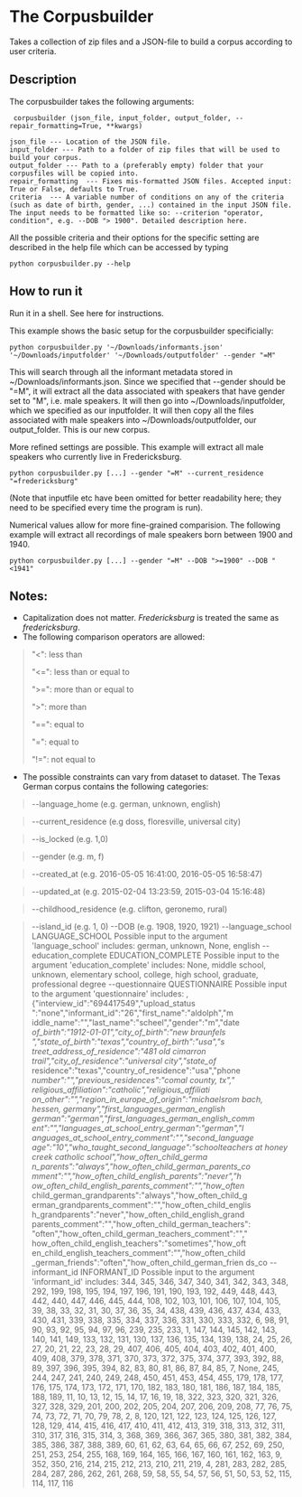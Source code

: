 # The Corpusbuilder
Takes a collection of zip files and a JSON-file to build a corpus according to user criteria. 

## Description
The corpusbuilder takes the following arguments:

     corpusbuilder (json_file, input_folder, output_folder, --repair_formatting=True, **kwargs)
    
    json_file --- Location of the JSON file.
    input_folder --- Path to a folder of zip files that will be used to build your corpus.
    output_folder --- Path to a (preferably empty) folder that your corpusfiles will be copied into.
    repair_formatting  --- Fixes mis-formatted JSON files. Accepted input: True or False, defaults to True.
    criteria  --- A variable number of conditions on any of the criteria (such as date of birth, gender, ...) contained in the input JSON file. The input needs to be formatted like so: --criterion "operator, condition", e.g. --DOB "> 1900". Detailed description here. 

All the possible criteria and their options for the specific setting are described in the help file which can be accessed by typing

    python corpusbuilder.py --help
    

## How to run it
Run it in a shell. See here for instructions. 

This example shows the basic setup for the corpusbuilder specificially: 

    python corpusbuilder.py '~/Downloads/informants.json' '~/Downloads/inputfolder' '~/Downloads/outputfolder' --gender "=M"

This will search through all the informant metadata stored in ~/Downloads/informants.json. Since we specified that --gender should be "=M", it will extract all the data associated with speakers that have gender set to "M", i.e. male speakers. It will then go into  ~/Downloads/inputfolder, which we specified as our inputfolder. It will then copy all the files associated with male speakers into ~/Downloads/outputfolder, our output_folder. This is our new corpus. 

More refined settings are possible. This example will extract all male speakers who currently live in Fredericksburg. 

    python corpusbuilder.py [...] --gender "=M" --current_residence "=fredericksburg"

(Note that inputfile etc have been omitted for better readability here; they need to be specified every time the program is run).

Numerical values allow for more fine-grained comparision. The following example will extract all recordings of male speakers born between 1900 and 1940. 

    python corpusbuilder.py [...] --gender "=M" --DOB ">=1900" --DOB "<1941"

 


## Notes:
- Capitalization does not matter. *Fredericksburg* is treated the same as *fredericksburg*. 
- The following comparison operators are allowed: 

>"<": less than
>
>"<=": less than or equal to
>
>">=": more than or equal to
>
>">": more than
>
>"==": equal to
>
>"=":  equal to
>
>"!=": not equal to

- The possible constraints can vary from dataset to dataset. The Texas German corpus contains the following categories: 

>--language_home (e.g. german, unknown, english)

>--current_residence (e.g doss, floresville, universal city)

> --is_locked (e.g. 1,0)

>--gender (e.g. m, f) 

>--created_at (e.g. 2016-05-05 16:41:00, 2016-05-05 16:58:47)

>--updated_at (e.g. 2015-02-04 13:23:59, 2015-03-04 15:16:48)

> --childhood_residence (e.g. clifton, geronemo, rural)

> --island_id (e.g. 1, 0)
>--DOB (e.g. 1908, 1920, 1921)
  --language_school LANGUAGE_SCHOOL
                        Possible input to the argument 'language_school'
                        includes: german, unknown, None, english
  --education_complete EDUCATION_COMPLETE
                        Possible input to the argument 'education_complete'
                        includes: None, middle school, unknown, elementary
                        school, college, high school, graduate, professional
                        degree
  --questionnaire QUESTIONNAIRE
                        Possible input to the argument 'questionnaire'
                        includes: , {"interview_id":"694417549","upload_status
                        ":"none","informant_id":"26","first_name":"aldolph","m
                        iddle_name":"","last_name":"scheel","gender":"m","date
                        _of_birth":"1912-01-01","city_of_birth":"new braunfels
                        ","state_of_birth":"texas","country_of_birth":"usa","s
                        treet_address_of_residence":"481 old cimarron
                        trail","city_of_residence":"universal city","state_of_
                        residence":"texas","country_of_residence":"usa","phone
                        _number":"","previous_residences":"comal county, tx","
                        religious_affiliation":"catholic","religious_affiliati
                        on_other":"","region_in_europe_of_origin":"michaelsrom
                        bach, hessen, germany","first_languages_german_english
                        _german":"german","first_languages_german_english_comm
                        ent":"","languages_at_school_entry_german":"german","l
                        anguages_at_school_entry_comment":"","second_language_
                        age":"10","who_taught_second_language":"schoolteachers
                        at honey creek catholic school","how_often_child_germa
                        n_parents":"always","how_often_child_german_parents_co
                        mment":"","how_often_child_english_parents":"never","h
                        ow_often_child_english_parents_comment":"","how_often_
                        child_german_grandparents":"always","how_often_child_g
                        erman_grandparents_comment":"","how_often_child_englis
                        h_grandparents":"never","how_often_child_english_grand
                        parents_comment":"","how_often_child_german_teachers":
                        "often","how_often_child_german_teachers_comment":"","
                        how_often_child_english_teachers":"sometimes","how_oft
                        en_child_english_teachers_comment":"","how_often_child
                        _german_friends":"often","how_often_child_german_frien
                        ds_co
  --informant_id INFORMANT_ID
                        Possible input to the argument 'informant_id'
                        includes: 344, 345, 346, 347, 340, 341, 342, 343, 348,
                        292, 199, 198, 195, 194, 197, 196, 191, 190, 193, 192,
                        449, 448, 443, 442, 440, 447, 446, 445, 444, 108, 102,
                        103, 101, 106, 107, 104, 105, 39, 38, 33, 32, 31, 30,
                        37, 36, 35, 34, 438, 439, 436, 437, 434, 433, 430,
                        431, 339, 338, 335, 334, 337, 336, 331, 330, 333, 332,
                        6, 98, 91, 90, 93, 92, 95, 94, 97, 96, 239, 235, 233,
                        1, 147, 144, 145, 142, 143, 140, 141, 149, 133, 132,
                        131, 130, 137, 136, 135, 134, 139, 138, 24, 25, 26,
                        27, 20, 21, 22, 23, 28, 29, 407, 406, 405, 404, 403,
                        402, 401, 400, 409, 408, 379, 378, 371, 370, 373, 372,
                        375, 374, 377, 393, 392, 88, 89, 397, 396, 395, 394,
                        82, 83, 80, 81, 86, 87, 84, 85, 7, None, 245, 244,
                        247, 241, 240, 249, 248, 450, 451, 453, 454, 455, 179,
                        178, 177, 176, 175, 174, 173, 172, 171, 170, 182, 183,
                        180, 181, 186, 187, 184, 185, 188, 189, 11, 10, 13,
                        12, 15, 14, 17, 16, 19, 18, 322, 323, 320, 321, 326,
                        327, 328, 329, 201, 200, 202, 205, 204, 207, 206, 209,
                        208, 77, 76, 75, 74, 73, 72, 71, 70, 79, 78, 2, 8,
                        120, 121, 122, 123, 124, 125, 126, 127, 128, 129, 414,
                        415, 416, 417, 410, 411, 412, 413, 319, 318, 313, 312,
                        311, 310, 317, 316, 315, 314, 3, 368, 369, 366, 367,
                        365, 380, 381, 382, 384, 385, 386, 387, 388, 389, 60,
                        61, 62, 63, 64, 65, 66, 67, 252, 69, 250, 251, 253,
                        254, 255, 168, 169, 164, 165, 166, 167, 160, 161, 162,
                        163, 9, 352, 350, 216, 214, 215, 212, 213, 210, 211,
                        219, 4, 281, 283, 282, 285, 284, 287, 286, 262, 261,
                        268, 59, 58, 55, 54, 57, 56, 51, 50, 53, 52, 115, 114,
                        117, 116



